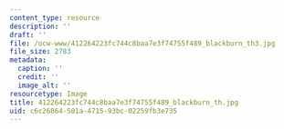 ```yaml
---
content_type: resource
description: ''
draft: ''
file: /ocw-www/412264223fc744c8baa7e3f74755f489_blackburn_th3.jpg
file_size: 2783
metadata:
  caption: ''
  credit: ''
  image_alt: ''
resourcetype: Image
title: 412264223fc744c8baa7e3f74755f489_blackburn_th.jpg
uid: c6c26864-501a-4715-93bc-02259fb3e735
---
```

